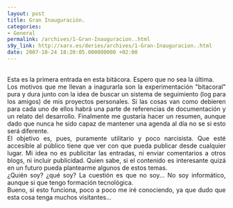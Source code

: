 ```yaml
---
layout: post
title: Gran Inauguración.
categories:
- General
permalink: /archives/1-Gran-Inauguracion..html
s9y_link: http://xarx.es/deries/archives/1-Gran-Inauguracion..html
date: 2007-10-24 18:20:05.000000000 +02:00
---
```

<br />
<div align="justify">Esta es la primera entrada en esta bitácora. Espero que no sea la última.</div><div align="justify"></div><div align="justify">Los motivos que me llevan a inagurarla son la experimentación &quot;bitacoral&quot; pura y dura junto con la idea de buscar un sistema de seguimiento (log para los amigos) de mis proyectos personales. Si las cosas van como debieren para cada uno de ellos habrá una parte de referencias de documentación y un relato del desarrollo. Finalmente me gustaría hacer un resumen, aunque dado que nunca he sido capaz de mantener una agenda al día no se si esto será diferente.</div><div align="justify"></div><div align="justify">El objetivo es, pues, puramente utilitario y poco narcisista. Que esté accesible al público tiene que ver con que pueda publicar desde cualquier lugar. Mi idea no es publicitar las entradas, ni enviar comentarios a otros blogs, ni incluir publicidad. Quien sabe, si el contenido es interesante quizá en un futuro pueda plantearme algunos de estos temas.</div><div align="justify"></div><div align="justify">&iquest;Quién soy? &iquest;qué soy? La cuestión es que no soy... No soy informático, aunque si que tengo formación tecnológica.</div><div align="justify"></div><div align="justify">Bueno, si esto funciona, poco a poco me iré conociendo, ya que dudo que esta cosa tenga muchos visitantes...</div><div align="justify"></div><div align="justify"><br />
</div>
